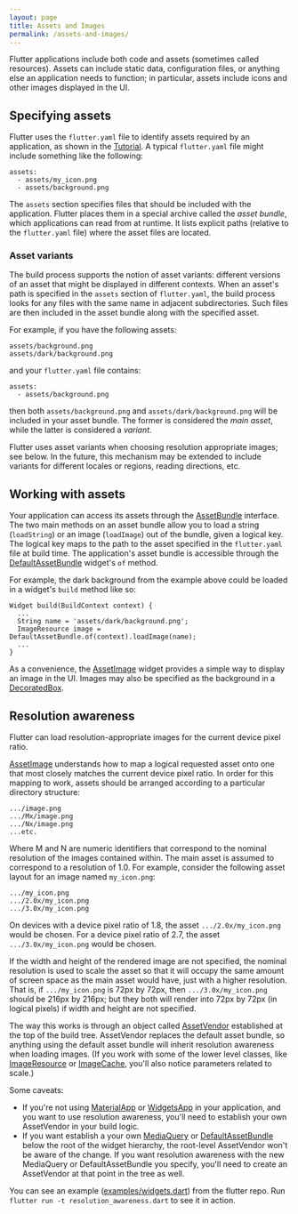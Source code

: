 ```yaml
---
layout: page
title: Assets and Images
permalink: /assets-and-images/
---
```


Flutter applications include both code and assets (sometimes called resources).
Assets can include static data, configuration files, or anything else an
application needs to function; in particular, assets include icons and other
images displayed in the UI.

## Specifying assets

Flutter uses the `flutter.yaml` file to identify assets required by an
application, as shown in the [Tutorial](/tutorial/). A typical `flutter.yaml`
file might include something like the following:

    assets:
      - assets/my_icon.png
      - assets/background.png

The `assets` section specifies files that should be included with the
application. Flutter places them in a special archive called the _asset bundle_,
which applications can read from at runtime. It lists explicit paths (relative
to the `flutter.yaml` file) where the asset files are located.

### Asset variants

The build process supports the notion of asset variants: different versions of
an asset that might be displayed in different contexts. When an asset's path is
specified in the `assets` section of `flutter.yaml`, the build process looks for
any files with the same name in adjacent subdirectories. Such files are then
included in the asset bundle along with the specified asset.

For example, if you have the following assets:

    assets/background.png
    assets/dark/background.png

and your `flutter.yaml` file contains:

    assets:
      - assets/background.png

then both `assets/background.png` and `assets/dark/background.png` will be
included in your asset bundle. The former is considered the _main asset_, while
the latter is considered a _variant_.

Flutter uses asset variants when choosing resolution appropriate images; see
below. In the future, this mechanism may be extended to include variants for
different locales or regions, reading directions, etc.

## Working with assets

Your application can access its assets through the
[AssetBundle](http://docs.flutter.io/services/AssetBundle-class.html)
interface. The two main methods on an asset bundle allow you to load a string
(`loadString`) or an image (`loadImage`) out of the bundle, given a logical key.
The logical key maps to the path to the asset specified in the `flutter.yaml`
file at build time. The application's asset bundle is accessible through the
[DefaultAssetBundle](http://docs.flutter.io/widgets/DefaultAssetBundle/of.html)
widget's `of` method.

For example, the dark background from the example above could be loaded in a
widget's `build` method like so:

    Widget build(BuildContext context) {
      ...
      String name = 'assets/dark/background.png';
      ImageResource image = DefaultAssetBundle.of(context).loadImage(name);
      ...
    }

As a convenience, the
[AssetImage](http://docs.flutter.io/widgets/AssetImage-class.html)
widget provides a simple way to display an image in the UI.  Images may also
be specified as the background in a
[DecoratedBox](http://docs.flutter.io/widgets/DecoratedBox-class.html).

## Resolution awareness

Flutter can load resolution-appropriate images for the current device
pixel ratio.

[AssetImage](http://docs.flutter.io/widgets/AssetImage-class.html)
understands how to map a logical requested asset onto one that most
closely matches the current device pixel ratio. In order for this mapping to
work, assets should be arranged according to a particular directory structure:

    .../image.png
    .../Mx/image.png
    .../Nx/image.png
    ...etc.

Where M and N are numeric identifiers that correspond to the nominal resolution
of the images contained within. The main asset is assumed to correspond to a
resolution of 1.0. For example, consider the following asset layout for an
image named `my_icon.png`:

    .../my_icon.png
    .../2.0x/my_icon.png
    .../3.0x/my_icon.png

On devices with a device pixel ratio of 1.8, the asset `.../2.0x/my_icon.png`
would be chosen. For a device pixel ratio of 2.7, the asset
`.../3.0x/my_icon.png` would be chosen.

If the width and height of the rendered image are not specified, the nominal
resolution is used to scale the asset so that it will occupy the same amount
of screen space as the main asset would have, just with a higher resolution.
That is, if `.../my_icon.png` is 72px by 72px, then `.../3.0x/my_icon.png`
should be 216px by 216px; but they both will render into 72px by 72px
(in logical pixels) if width and height are not specified.

The way this works is through an object called
[AssetVendor](http://docs.flutter.io/widgets/AssetVendor-class.html)
established at the top of the build tree. AssetVendor replaces the default asset
bundle, so anything using the default asset bundle will inherit resolution
awareness when loading images.  (If you work with some of the lower level
classes, like
[ImageResource](http://docs.flutter.io/services/ImageResource-class.html)
or
[ImageCache](http://docs.flutter.io/services/ImageCache-class.html),
you'll also notice parameters related to scale.)

Some caveats:

* If you're not using
  [MaterialApp](http://docs.flutter.io/material/MaterialApp-class.html)
  or
  [WidgetsApp](http://docs.flutter.io/widgets/WidgetsApp-class.html)
  in your application, and you want to use resolution awareness, you'll need to
  establish your own AssetVendor in your build logic.
* If you want establish a your own
  [MediaQuery](http://docs.flutter.io/widgets/MediaQuery-class.html) or
  [DefaultAssetBundle](http://docs.flutter.io/widgets/DefaultAssetBundle-class.html)
  below the root of the widget hierarchy, the root-level AssetVendor won't be
  aware of the change.  If you want resolution awareness with the new MediaQuery
  or DefaultAssetBundle you specify, you'll need to create an AssetVendor at
  that point in the tree as well.

You can see an example
([examples/widgets.dart](https://github.com/flutter/flutter/tree/master/examples/widgets))
from the flutter repo.
Run `flutter run -t resolution_awareness.dart` to see it in action.
